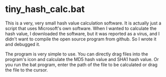 # tiny_hash_calc.bat
This is a very, very small hash value calculation software. It is actually just a script that uses Microsoft's own software. When I wanted to calculate the hash value, I downloaded the software, but it was reported as a virus, and I didn't want to compile the open source program from github. So I wrote it and debugged it.

The program is very simple to use. You can directly drag files into the program's icon and calculate the MD5 hash value and SHA1 hash value. Or you run the bat program, enter the path of the file to be calculated or drag the file to the cursor.
